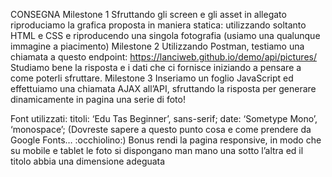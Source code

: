 CONSEGNA
Milestone 1
Sfruttando gli screen e gli asset in allegato riproduciamo la grafica proposta in maniera statica: utilizzando soltanto HTML e CSS e riproducendo una singola fotografia (usiamo una qualunque immagine a piacimento)
Milestone 2
Utilizzando Postman, testiamo una chiamata a questo endpoint:
https://lanciweb.github.io/demo/api/pictures/
Studiamo bene la risposta e i dati che ci fornisce iniziando a pensare a come poterli sfruttare.
Milestone 3
Inseriamo un foglio JavaScript ed effettuiamo una chiamata AJAX all’API, sfruttando la risposta per generare dinamicamente in pagina una serie di foto!

Font utilizzati:
titoli: ‘Edu Tas Beginner’, sans-serif;
date: ‘Sometype Mono’, ‘monospace’;
(Dovreste sapere a questo punto cosa e come prendere da Google Fonts… :occhiolino:)
Bonus
rendi la pagina responsive, in modo che su mobile e tablet le foto si dispongano man mano una sotto l’altra ed il titolo abbia una dimensione adeguata
